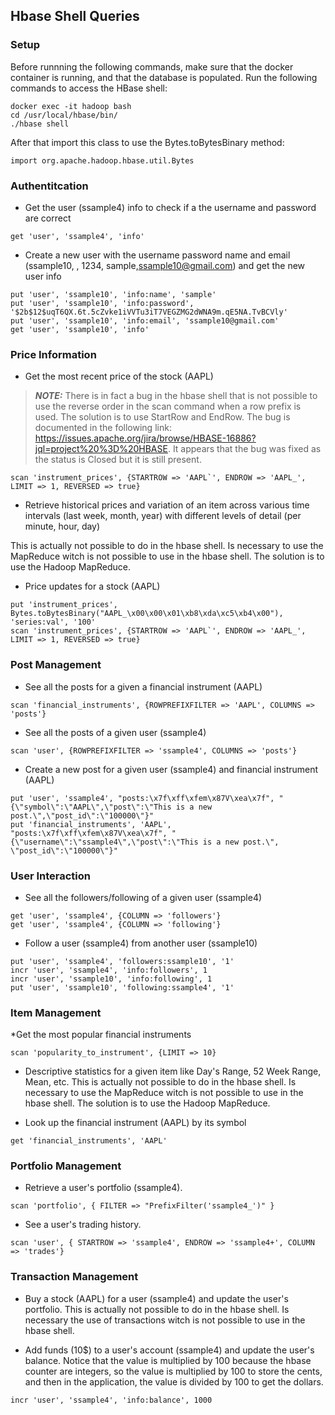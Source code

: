 ## Hbase Shell Queries

### Setup
Before runnning the following commands, make sure that the docker container is running, and that the database is populated.
Run the following commands to access the HBase shell:
```shell
docker exec -it hadoop bash
cd /usr/local/hbase/bin/
./hbase shell
```
After that import this class to use the Bytes.toBytesBinary method:
```shell
import org.apache.hadoop.hbase.util.Bytes
```

### Authentitcation

* Get the user (ssample4) info to check if a the username and password are correct
```shell
get 'user', 'ssample4', 'info'
```

* Create a new user with the username  password name and email (ssample10, , 1234, sample,ssample10@gmail.com) and get the new user info
```shell    
put 'user', 'ssample10', 'info:name', 'sample'
put 'user', 'ssample10', 'info:password', '$2b$12$uqT6QX.6t.5cZvke1iVVTu3iT7VEGZMG2dWNA9m.qE5NA.TvBCVly'
put 'user', 'ssample10', 'info:email', 'ssample10@gmail.com'
get 'user', 'ssample10', 'info'
```

### Price Information

* Get the most recent price of the stock (AAPL)
>**_NOTE:_** There is in fact a bug in the hbase shell that is not possible to use the reverse order in the scan command when a row prefix is used. The solution is to use StartRow and EndRow. The bug is documented in the following link: https://issues.apache.org/jira/browse/HBASE-16886?jql=project%20%3D%20HBASE. It appears that the bug was fixed as the status is Closed but it is still present.
```shell
scan 'instrument_prices', {STARTROW => 'AAPL`', ENDROW => 'AAPL_', LIMIT => 1, REVERSED => true}
```

* Retrieve historical prices and variation of an item across various time intervals (last week, month, year) with different levels of detail (per minute, hour, day)

This is actually not possible to do in the hbase shell. Is necessary to use the MapReduce witch is not possible to use in the hbase shell. The solution is to use the Hadoop MapReduce.

* Price updates for a stock (AAPL)
```shell
put 'instrument_prices', Bytes.toBytesBinary("AAPL_\x00\x00\x01\xb8\xda\xc5\xb4\x00"), 'series:val', '100'
scan 'instrument_prices', {STARTROW => 'AAPL`', ENDROW => 'AAPL_', LIMIT => 1, REVERSED => true}
```

### Post Management

* See all the posts for a given a financial instrument (AAPL)
```shell
scan 'financial_instruments', {ROWPREFIXFILTER => 'AAPL', COLUMNS => 'posts'}
```

* See all the posts of a given user (ssample4)
```shell
scan 'user', {ROWPREFIXFILTER => 'ssample4', COLUMNS => 'posts'}
```

* Create a new post for a given user (ssample4) and financial instrument (AAPL)
```shell
put 'user', 'ssample4', "posts:\x7f\xff\xfem\x87V\xea\x7f", "{\"symbol\":\"AAPL\",\"post\":\"This is a new post.\",\"post_id\":\"100000\"}"
put 'financial_instruments', 'AAPL', "posts:\x7f\xff\xfem\x87V\xea\x7f", "{\"username\":\"ssample4\",\"post\":\"This is a new post.\", \"post_id\":\"100000\"}"
```

### User Interaction

* See all the followers/following of a given user (ssample4)
```shell
get 'user', 'ssample4', {COLUMN => 'followers'}
get 'user', 'ssample4', {COLUMN => 'following'}
```

* Follow a user (ssample4) from another user (ssample10)
```shell
put 'user', 'ssample4', 'followers:ssample10', '1'
incr 'user', 'ssample4', 'info:followers', 1
incr 'user', 'ssample10', 'info:following', 1
put 'user', 'ssample10', 'following:ssample4', '1'
```

### Item Management

*Get the most popular financial instruments
```shell
scan 'popularity_to_instrument', {LIMIT => 10}
```

* Descriptive statistics for a given item like Day's Range, 52 Week Range, Mean, etc.
This is actually not possible to do in the hbase shell. Is necessary to use the MapReduce witch is not possible to use in the hbase shell. The solution is to use the Hadoop MapReduce.

* Look up the financial instrument (AAPL) by its symbol
```shell
get 'financial_instruments', 'AAPL'
```

### Portfolio Management

* Retrieve a user's portfolio (ssample4).
```shell
scan 'portfolio', { FILTER => "PrefixFilter('ssample4_')" }
```

* See a user's trading history.
```shell
scan 'user', { STARTROW => 'ssample4', ENDROW => 'ssample4+', COLUMN => 'trades'}
```

### Transaction Management

* Buy a stock (AAPL) for a user (ssample4) and update the user's portfolio.
This is actually not possible to do in the hbase shell. Is necessary the use of transactions witch is not possible to use in the hbase shell. 

* Add funds (10$) to a user's account (ssample4) and update the user's balance. Notice that the value is multiplied by 100 because the hbase counter are integers, so the value is multiplied by 100 to store the cents, and then in the application, the value is divided by 100 to get the dollars.
```shell
incr 'user', 'ssample4', 'info:balance', 1000
```
